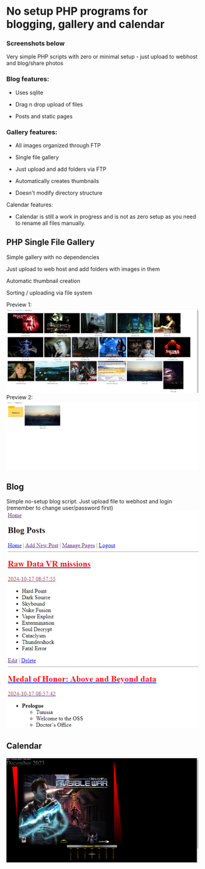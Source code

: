 # No setup PHP programs for blogging, gallery and calendar
### Screenshots below

Very simple PHP scripts with zero or minimal setup - just upload to webhost and blog/share photos

### Blog features:

- Uses sqlite

- Drag n drop upload of files

- Posts and static pages

### Gallery features:

- All images organized through FTP

- Single file gallery

- Just upload and add folders via FTP

- Automatically creates thumbnails

- Doesn't modify directory structure

Calendar features:

- Calendar is still a work in progress and is not as zero setup as you need to rename all files manually.


## PHP Single File Gallery
Simple gallery with no dependencies

Just upload to web host and add folders with images in them

Automatic thumbnail creation

Sorting / uploading via file system

Preview 1:
![alt text](https://raw.githubusercontent.com/n0x5/Requiem-simple-PHP-programs/refs/heads/main/gallery1.jpg)
Preview 2:
![alt text](https://raw.githubusercontent.com/n0x5/Requiem-simple-PHP-programs/refs/heads/main/gallery2.jpg)

## Blog
Simple no-setup blog script. Just upload file to webhost and login (remember to change user/password first)
![alt text](https://raw.githubusercontent.com/n0x5/Requiem-simple-PHP-programs/refs/heads/main/blog.png)

## Calendar
![alt text](https://raw.githubusercontent.com/n0x5/Requiem-simple-PHP-programs/refs/heads/main/calendar.jpg)
